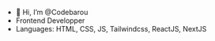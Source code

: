 - 👋 Hi, I’m @Codebarou
- Frontend Developper
- Languages: HTML, CSS, JS, Tailwindcss, ReactJS, NextJS
<!---
Codebarou/Codebarou is a ✨ special ✨ repository because its `README.md` (this file) appears on your GitHub profile.
You can click the Preview link to take a look at your changes.
--->
